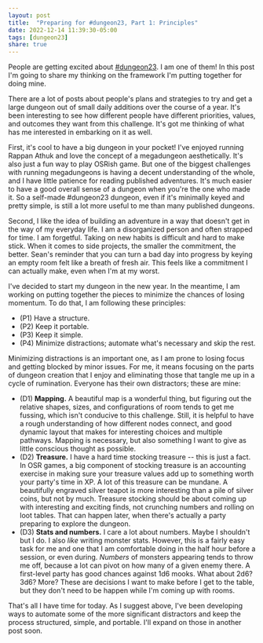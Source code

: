 ```yaml
---
layout: post
title:  "Preparing for #dungeon23, Part 1: Principles"
date: 2022-12-14 11:39:30-05:00
tags: [dungeon23]
share: true
---
```

People are getting excited about [\#dungeon23](https://dungeon23.carrd.co/). I am one of them! In this post I'm going to share my thinking on the framework I'm putting together for doing mine.

There are a lot of posts about people's plans and strategies to try and get a large dungeon out of small daily additions over the course of a year. It's been interesting to see how different people have different priorities, values, and outcomes they want from this challenge. It's got me thinking of what has me interested in embarking on it as well.

First, it's cool to have a big dungeon in your pocket! I've enjoyed running Rappan Athuk and love the concept of a megadungeon aesthetically. It's also just a fun way to play OSRish game. But one of the biggest challenges with running megadungeons is having a decent understanding of the whole, and I have little patience for reading published adventures. It's much easier to have a good overall sense of a dungeon when you're the one who made it. So a self-made \#dungeon23 dungeon, even if it's minimally keyed and pretty simple, is still a lot more useful to me than many published dungeons.

Second, I like the idea of building an adventure in a way that doesn't get in the way of my everyday life. I am a disorganized person and often strapped for time. I am forgetful. Taking on new habits is difficult and hard to make stick. When it comes to side projects, the smaller the commitment, the better. Sean's reminder that you can turn a bad day into progress by keying an empty room felt like a breath of fresh air. This feels like a commitment I can actually make, even when I'm at my worst.

I've decided to start my dungeon in the new year. In the meantime, I am working on putting together the pieces to minimize the chances of losing momentum. To do that, I am following these principles:

- (P1) Have a structure.
- (P2) Keep it portable.
- (P3) Keep it simple.
- (P4) Minimize distractions; automate what's necessary and skip the rest.

Minimizing distractions is an important one, as I am prone to losing focus and getting blocked by minor issues. For me, it means focusing on the parts of dungeon creation that I enjoy and eliminating those that tangle me up in a cycle of rumination. Everyone has their own distractors; these are mine:

- (D1) **Mapping.** A beautiful map is a wonderful thing, but figuring out the relative shapes, sizes, and configurations of room tends to get me fussing, which isn't conducive to this challenge. Still, it is helpful to have a rough understanding of how different nodes connect, and good dynamic layout that makes for interesting choices and multiple pathways. Mapping is necessary, but also something I want to give as little conscious thought as possible.
- (D2) **Treasure.** I have a hard time stocking treasure -- this is just a fact. In OSR games, a big component of stocking treasure is an accounting exercise in making sure your treasure values add up to something worth your party's time in XP. A lot of this treasure can be mundane. A beautifully engraved silver teapot is more interesting than a pile of silver coins, but not by much. Treasure stocking should be about coming up with interesting and exciting finds, not crunching numbers and rolling on loot tables. That can happen later, when there's actually a party preparing to explore the dungeon.
- (D3) **Stats and numbers.** I care a lot about numbers. Maybe I shouldn't but I do. I also _like_ writing monster stats. However, this is a fairly easy task for me and one that I am comfortable doing in the half hour before a session, or even during. _Numbers_ of monsters appearing tends to throw me off, because a lot can pivot on how many of a given enemy there. A first-level party has good chances against 1d6 mooks. What about 2d6? 3d6? More? These are decisions I want to make before I get to the table, but they don't need to be happen while I'm coming up with rooms.

That's all I have time for today. As I suggest above, I've been developing ways to automate some of the more significant distractors and keep the process structured, simple, and portable. I'll expand on those in another post soon.